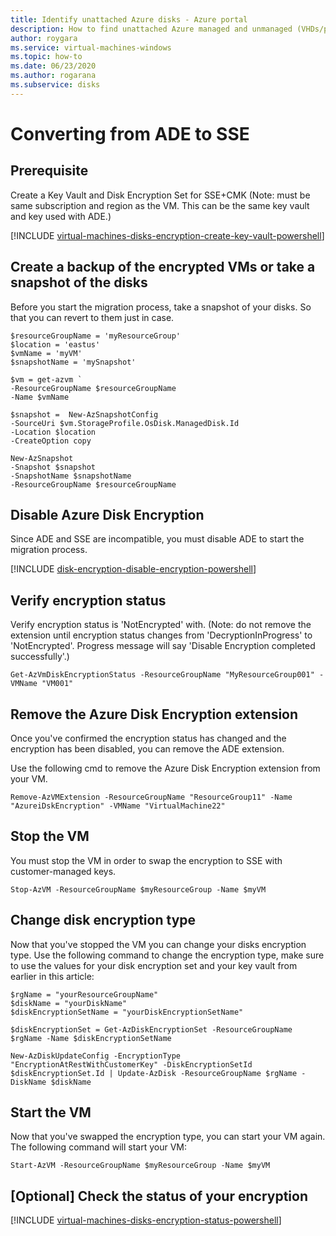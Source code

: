 ```yaml
---
title: Identify unattached Azure disks - Azure portal
description: How to find unattached Azure managed and unmanaged (VHDs/page blobs) disks by using the Azure portal.
author: roygara
ms.service: virtual-machines-windows
ms.topic: how-to
ms.date: 06/23/2020
ms.author: rogarana
ms.subservice: disks
---
```


# Converting from ADE to SSE

## Prerequisite

Create a Key Vault and Disk Encryption Set for SSE+CMK  (Note: must be same subscription and region as the VM. This can be the same key vault and key used with ADE.) 

[!INCLUDE [virtual-machines-disks-encryption-create-key-vault-powershell](../../../includes/virtual-machines-disks-encryption-create-key-vault-powershell.md)]

## Create a backup of the encrypted VMs or take a snapshot of the disks 

Before you start the migration process, take a snapshot of your disks. So that you can revert to them just in case.

```azurepowershell
$resourceGroupName = 'myResourceGroup' 
$location = 'eastus' 
$vmName = 'myVM'
$snapshotName = 'mySnapshot'

$vm = get-azvm `
-ResourceGroupName $resourceGroupName 
-Name $vmName

$snapshot =  New-AzSnapshotConfig 
-SourceUri $vm.StorageProfile.OsDisk.ManagedDisk.Id 
-Location $location 
-CreateOption copy

New-AzSnapshot 
-Snapshot $snapshot 
-SnapshotName $snapshotName 
-ResourceGroupName $resourceGroupName
```

## Disable Azure Disk Encryption

Since ADE and SSE are incompatible, you must disable ADE to start the migration process.

[!INCLUDE [disk-encryption-disable-encryption-powershell](../../../includes/disk-encryption-disable-encryption-powershell.md)]

## Verify encryption status

Verify encryption status is 'NotEncrypted' with. (Note: do not remove the extension until encryption status changes from 'DecryptionInProgress' to 'NotEncrypted'. Progress message will say 'Disable Encryption completed successfully'.)

```azurepowershell
Get-AzVmDiskEncryptionStatus -ResourceGroupName "MyResourceGroup001" -VMName "VM001"
```

## Remove the Azure Disk Encryption extension 

Once you've confirmed the encryption status has changed and the encryption has been disabled, you can remove the ADE extension.

Use the following cmd to remove the Azure Disk Encryption extension from your VM.

```azurepowershell
Remove-AzVMExtension -ResourceGroupName "ResourceGroup11" -Name "AzureiDskEncryption" -VMName "VirtualMachine22"
```

## Stop the VM

You must stop the VM in order to swap the encryption to SSE with customer-managed keys.

```azurepowershell
Stop-AzVM -ResourceGroupName $myResourceGroup -Name $myVM
```

## Change disk encryption type

Now that you've stopped the VM you can change your disks encryption type. Use the following command to change the encryption type, make sure to use the values for your disk encryption set and your key vault from earlier in this article:

```azurepowershell
$rgName = "yourResourceGroupName"
$diskName = "yourDiskName"
$diskEncryptionSetName = "yourDiskEncryptionSetName"
 
$diskEncryptionSet = Get-AzDiskEncryptionSet -ResourceGroupName $rgName -Name $diskEncryptionSetName
 
New-AzDiskUpdateConfig -EncryptionType "EncryptionAtRestWithCustomerKey" -DiskEncryptionSetId $diskEncryptionSet.Id | Update-AzDisk -ResourceGroupName $rgName -DiskName $diskName
```

## Start the VM

Now that you've swapped the encryption type, you can start your VM again. The following command will start your VM:

```azurepowershell
Start-AzVM -ResourceGroupName $myResourceGroup -Name $myVM
```

## [Optional] Check the status of your encryption

[!INCLUDE [virtual-machines-disks-encryption-status-powershell](../../../includes/virtual-machines-disks-encryption-status-powershell.md)]